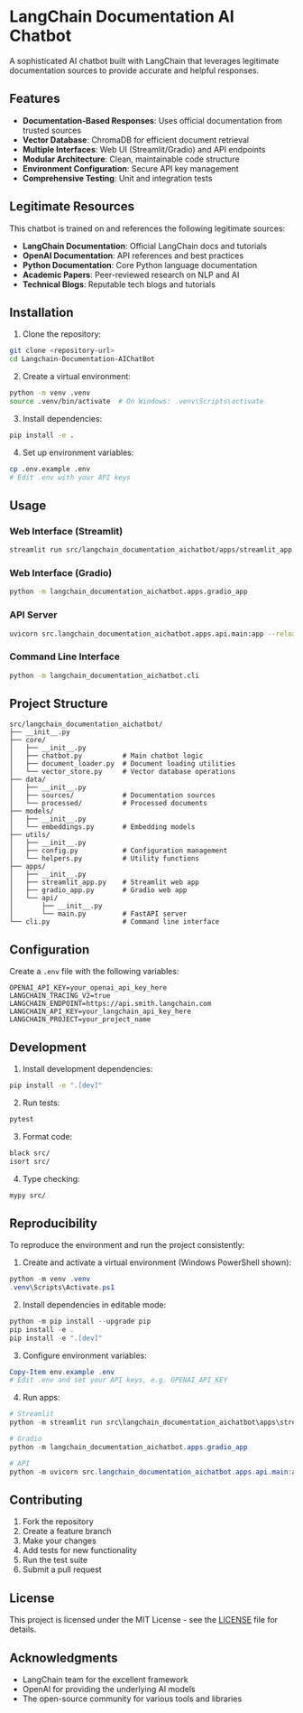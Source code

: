 # LangChain Documentation AI Chatbot

A sophisticated AI chatbot built with LangChain that leverages legitimate documentation sources to provide accurate and helpful responses.

## Features

- **Documentation-Based Responses**: Uses official documentation from trusted sources
- **Vector Database**: ChromaDB for efficient document retrieval
- **Multiple Interfaces**: Web UI (Streamlit/Gradio) and API endpoints
- **Modular Architecture**: Clean, maintainable code structure
- **Environment Configuration**: Secure API key management
- **Comprehensive Testing**: Unit and integration tests

## Legitimate Resources

This chatbot is trained on and references the following legitimate sources:

- **LangChain Documentation**: Official LangChain docs and tutorials
- **OpenAI Documentation**: API references and best practices
- **Python Documentation**: Core Python language documentation
- **Academic Papers**: Peer-reviewed research on NLP and AI
- **Technical Blogs**: Reputable tech blogs and tutorials

## Installation

1. Clone the repository:
```bash
git clone <repository-url>
cd Langchain-Documentation-AIChatBot
```

2. Create a virtual environment:
```bash
python -m venv .venv
source .venv/bin/activate  # On Windows: .venv\Scripts\activate
```

3. Install dependencies:
```bash
pip install -e .
```

4. Set up environment variables:
```bash
cp .env.example .env
# Edit .env with your API keys
```

## Usage

### Web Interface (Streamlit)
```bash
streamlit run src/langchain_documentation_aichatbot/apps/streamlit_app.py
```

### Web Interface (Gradio)
```bash
python -m langchain_documentation_aichatbot.apps.gradio_app
```

### API Server
```bash
uvicorn src.langchain_documentation_aichatbot.apps.api.main:app --reload
```

### Command Line Interface
```bash
python -m langchain_documentation_aichatbot.cli
```

## Project Structure

```
src/langchain_documentation_aichatbot/
├── __init__.py
├── core/
│   ├── __init__.py
│   ├── chatbot.py          # Main chatbot logic
│   ├── document_loader.py  # Document loading utilities
│   └── vector_store.py     # Vector database operations
├── data/
│   ├── __init__.py
│   ├── sources/            # Documentation sources
│   └── processed/          # Processed documents
├── models/
│   ├── __init__.py
│   └── embeddings.py       # Embedding models
├── utils/
│   ├── __init__.py
│   ├── config.py           # Configuration management
│   └── helpers.py          # Utility functions
├── apps/
│   ├── __init__.py
│   ├── streamlit_app.py    # Streamlit web app
│   ├── gradio_app.py       # Gradio web app
│   └── api/
│       ├── __init__.py
│       └── main.py         # FastAPI server
└── cli.py                  # Command line interface
```

## Configuration

Create a `.env` file with the following variables:

```env
OPENAI_API_KEY=your_openai_api_key_here
LANGCHAIN_TRACING_V2=true
LANGCHAIN_ENDPOINT=https://api.smith.langchain.com
LANGCHAIN_API_KEY=your_langchain_api_key_here
LANGCHAIN_PROJECT=your_project_name
```

## Development

1. Install development dependencies:
```bash
pip install -e ".[dev]"
```

2. Run tests:
```bash
pytest
```

3. Format code:
```bash
black src/
isort src/
```

4. Type checking:
```bash
mypy src/
```

## Reproducibility

To reproduce the environment and run the project consistently:

1. Create and activate a virtual environment (Windows PowerShell shown):
```powershell
python -m venv .venv
.venv\Scripts\Activate.ps1
```

2. Install dependencies in editable mode:
```powershell
python -m pip install --upgrade pip
pip install -e .
pip install -e ".[dev]"
```

3. Configure environment variables:
```powershell
Copy-Item env.example .env
# Edit .env and set your API keys, e.g. OPENAI_API_KEY
```

4. Run apps:
```powershell
# Streamlit
python -m streamlit run src\langchain_documentation_aichatbot\apps\streamlit_app.py

# Gradio
python -m langchain_documentation_aichatbot.apps.gradio_app

# API
python -m uvicorn src.langchain_documentation_aichatbot.apps.api.main:app --reload
```

## Contributing

1. Fork the repository
2. Create a feature branch
3. Make your changes
4. Add tests for new functionality
5. Run the test suite
6. Submit a pull request

## License

This project is licensed under the MIT License - see the [LICENSE](LICENSE) file for details.

## Acknowledgments

- LangChain team for the excellent framework
- OpenAI for providing the underlying AI models
- The open-source community for various tools and libraries
